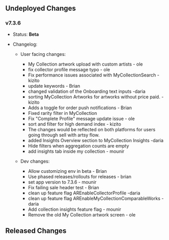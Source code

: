 ## Undeployed Changes

### v7.3.6

- Status: **Beta**
- Changelog:

  - User facing changes:

    - My Collection artwork upload with custom artists - ole
    - fix collector profile message typo - ole
    - Fix performance issues associated with MyCollectionSearch - kizito
    - update keywords - Brian
    - changed validation of the Onboarding text inputs -daria
    - sorting MyCollection Artworks for artworks without price paid. - kizito
    - Adds a toggle for order push notifications - Brian
    - Fixed rarity filter in MyCollection
    - Fix "Complete Profile" message update issue - ole
    - sort and filter for high demand index - kizito
    - The changes would be reflected on both platforms for users going through sell with artsy flow.
    - added Insights Overview section to MyCollection Insights -daria
    - Hide filters when aggregation counts are empty
    - add insights tab inside my collection - mounir

  - Dev changes:
    - Allow customizing env in beta - Brian
    - Use phased releases/rollouts for releases - brian
    - set app version to 7.3.6 - mounir
    - Fix failing sale header test - Brian
    - clean up feature flag AREnableCollectorProfile -daria
    - clean up feature flag AREnableMyCollectionComparableWorks -daria
    - Add collection insights feature flag - mounir
    - Remove the old My Collection artwork screen - ole

<!-- DO NOT CHANGE -->

## Released Changes
